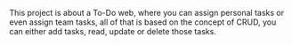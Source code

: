 This project is about a To-Do web, where you can assign personal tasks or even assign team tasks, all of that is based on the concept of CRUD,
you can either add tasks, read, update or delete those tasks.